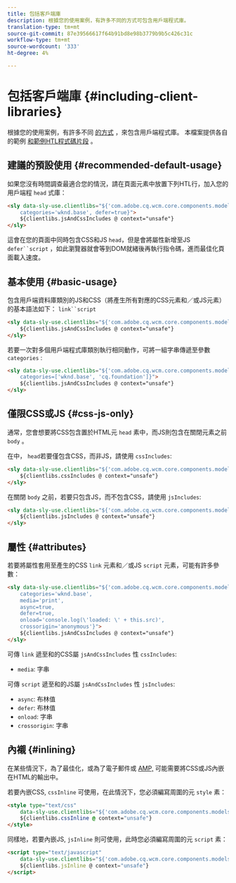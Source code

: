 ```yaml
---
title: 包括客戶端庫
description: 根據您的使用案例，有許多不同的方式可包含用戶端程式庫。
translation-type: tm+mt
source-git-commit: 87e39566617f64b91bd8e98b3779b9b5c426c31c
workflow-type: tm+mt
source-wordcount: '333'
ht-degree: 4%

---
```



# 包括客戶端庫 {#including-client-libraries}

根據您的使用案例，有許多不同 [的方式](/help/developing/archetype/uifrontend.md#clientlibs) ，來包含用戶端程式庫。 本檔案提供各自的範例 [和範例HTL程式碼片段](https://docs.adobe.com/content/help/zh-Hant/experience-manager-htl/using/overview.html) 。

## 建議的預設使用 {#recommended-default-usage}

如果您沒有時間調查最適合您的情況，請在頁面元素中放置下列HTL行，加入您的用戶端程 `head` 式庫：

```html
<sly data-sly-use.clientlibs="${'com.adobe.cq.wcm.core.components.models.ClientLibraries' @
    categories='wknd.base', defer=true}">
    ${clientlibs.jsAndCssIncludes @ context="unsafe"}
</sly>
```

這會在您的頁面中同時包含CSS和JS `head`，但是會將屬性新增至JS `defer``script` ，如此瀏覽器就會等到DOM就緒後再執行指令碼，進而最佳化頁面載入速度。

## 基本使用 {#basic-usage}

包含用戶端資料庫類別的JS和CSS（將產生所有對應的CSS元素和／或JS元素）的基本語法如下： `link``script`

```html
<sly data-sly-use.clientlibs="${'com.adobe.cq.wcm.core.components.models.ClientLibraries' @ categories='wknd.base'}">
    ${clientlibs.jsAndCssIncludes @ context="unsafe"}
</sly>
```

若要一次對多個用戶端程式庫類別執行相同動作，可將一組字串傳遞至參數 `categories` :

```html
<sly data-sly-use.clientlibs="${'com.adobe.cq.wcm.core.components.models.ClientLibraries' @
    categories=['wknd.base', 'cq.foundation']}">
    ${clientlibs.jsAndCssIncludes @ context="unsafe"}
</sly>
```

## 僅限CSS或JS {#css-js-only}

通常，您會想要將CSS包含置於HTML元 `head` 素中，而JS則包含在關閉元素之前 `body` 。

在中， `head`若要僅包含CSS，而非JS，請使用 `cssIncludes`:

```html
<sly data-sly-use.clientlibs="${'com.adobe.cq.wcm.core.components.models.ClientLibraries' @ categories='wknd.base'}">
    ${clientlibs.cssIncludes @ context="unsafe"}
</sly>
```

在關閉 `body` 之前，若要只包含JS，而不包含CSS，請使用 `jsIncludes`:

```html
<sly data-sly-use.clientlibs="${'com.adobe.cq.wcm.core.components.models.ClientLibraries' @ categories='wknd.base'}">
    ${clientlibs.jsIncludes @ context="unsafe"}
</sly>
```

## 屬性 {#attributes}

若要將屬性套用至產生的CSS `link` 元素和／或JS `script` 元素，可能有許多參數：

```html
<sly data-sly-use.clientlibs="${'com.adobe.cq.wcm.core.components.models.ClientLibraries' @
    categories='wknd.base',
    media='print',
    async=true,
    defer=true,
    onload='console.log(\'loaded: \' + this.src)',
    crossorigin='anonymous'}">
    ${clientlibs.jsAndCssIncludes @ context="unsafe"}
</sly>
```

可傳 `link` 遞至和的CSS屬 `jsAndCssIncludes` 性 `cssIncludes`:

* `media`: 字串

可傳 `script` 遞至和的JS屬 `jsAndCssIncludes` 性 `jsIncludes`:

* `async`: 布林值
* `defer`: 布林值
* `onload`: 字串
* `crossorigin`: 字串

## 內襯 {#inlining}

在某些情況下，為了最佳化，或為了電子郵件或 [AMP,](amp.md) 可能需要將CSS或JS內嵌在HTML的輸出中。

若要內嵌CSS, `cssInline` 可使用，在此情況下，您必須編寫周圍的元 `style` 素：

```html
<style type="text/css"
    data-sly-use.clientlibs="${'com.adobe.cq.wcm.core.components.models.ClientLibraries' @ categories='wknd.base'}">
    ${clientlibs.cssInline @ context="unsafe"}
</style>
```

同樣地，若要內嵌JS, `jsInline` 則可使用，此時您必須編寫周圍的元 `script` 素：

```html
<script type="text/javascript"
    data-sly-use.clientlibs="${'com.adobe.cq.wcm.core.components.models.ClientLibraries' @ categories='wknd.base'}">
    ${clientlibs.jsInline @ context="unsafe"}
</script>
```
